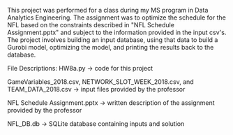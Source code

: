 This project was performed for a class during my MS program in Data Analytics Engineering. The assignment was to optimize the schedule for the NFL based on the constraints described in "NFL Schedule Assignment.pptx" and subject to the information provided in the input csv's. The project involves building an input database, using that data to build  a Gurobi model, optimizing the model, and printing the results back to the database.

File Descriptions:
HW8a.py -> code for this project

GameVariables_2018.csv, NETWORK_SLOT_WEEK_2018.csv, and TEAM_DATA_2018.csv -> input files provided by the professor

NFL Schedule Assignment.pptx -> written description of the assignment provided by the professor

NFL_DB.db -> SQLite database containing inputs and solution
